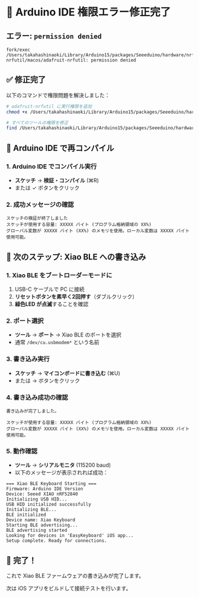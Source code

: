 # 🔧 Arduino IDE 権限エラー修正完了

## エラー: `permission denied`

```
fork/exec /Users/takahashinaoki/Library/Arduino15/packages/Seeeduino/hardware/nrf52/1.1.10/tools/adafruit-nrfutil/macos/adafruit-nrfutil: permission denied
```

## ✅ 修正完了

以下のコマンドで権限問題を解決しました：

```bash
# adafruit-nrfutil に実行権限を追加
chmod +x /Users/takahashinaoki/Library/Arduino15/packages/Seeeduino/hardware/nrf52/1.1.10/tools/adafruit-nrfutil/macos/adafruit-nrfutil

# すべてのツールの権限を修正
find /Users/takahashinaoki/Library/Arduino15/packages/Seeeduino/hardware/nrf52/1.1.10/tools/ -name "*" -type f ! -perm +111 -exec chmod +x {} \;
```

## 🚀 Arduino IDE で再コンパイル

### 1. Arduino IDE でコンパイル実行
- **スケッチ** → **検証・コンパイル** (⌘R)
- または ✓ ボタンをクリック

### 2. 成功メッセージの確認
```
スケッチの検証が終了しました
スケッチが使用する容量: XXXXX バイト (プログラム格納領域の XX%)
グローバル変数が XXXXX バイト (XX%) のメモリを使用。ローカル変数は XXXXX バイト使用可能。
```

## 📱 次のステップ: Xiao BLE への書き込み

### 1. Xiao BLE をブートローダーモードに
1. USB-C ケーブルで PC に接続
2. **リセットボタンを素早く2回押す**（ダブルクリック）
3. **緑色LED が点滅**することを確認

### 2. ポート選択
- **ツール** → **ポート** → Xiao BLE のポートを選択
- 通常 `/dev/cu.usbmodem*` という名前

### 3. 書き込み実行
- **スケッチ** → **マイコンボードに書き込む** (⌘U)
- または → ボタンをクリック

### 4. 書き込み成功の確認
```
書き込みが完了しました。

スケッチが使用する容量: XXXXX バイト (プログラム格納領域の XX%)
グローバル変数が XXXXX バイト (XX%) のメモリを使用。ローカル変数は XXXXX バイト使用可能。
```

### 5. 動作確認
- **ツール** → **シリアルモニタ** (115200 baud)
- 以下のメッセージが表示されれば成功：

```
=== Xiao BLE Keyboard Starting ===
Firmware: Arduino IDE Version
Device: Seeed XIAO nRF52840
Initializing USB HID...
USB HID initialized successfully
Initializing BLE...
BLE initialized
Device name: Xiao Keyboard
Starting BLE advertising...
BLE advertising started
Looking for devices in 'EasyKeyboard' iOS app...
Setup complete. Ready for connections.
```

## 🎉 完了！

これで Xiao BLE ファームウェアの書き込みが完了します。

次は iOS アプリをビルドして接続テストを行います。